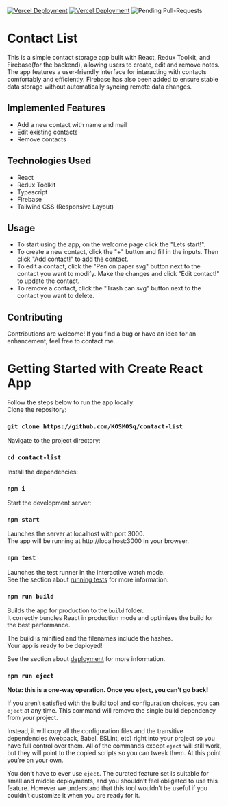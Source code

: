 [![Vercel Deployment](https://img.shields.io/badge/Vercel_Main-Deployed-brightgreen)](https://contact-list-kosmosq.vercel.app/)
[![Vercel Deployment](https://img.shields.io/badge/Vercel_Dev-Deployed-brightgreen)]([https://contact-list-kosmosq.vercel.app/](https://contact-list-git-dev-kosmosq.vercel.app/))
![Pending Pull-Requests](https://img.shields.io/github/issues-pr/KOSMOSq/contact-list)

# Contact List

This is a simple contact storage app built with React, Redux Toolkit, and Firebase(for the backend), allowing users to create, edit and remove notes. The app features a user-friendly interface for interacting with contacts comfortably and efficiently. Firebase has also been added to ensure stable data storage without automatically syncing remote data changes.

## Implemented Features

-   Add a new contact with name and mail
-   Edit existing contacts
-   Remove contacts

## Technologies Used

-   React
-   Redux Toolkit
-   Typescript
-   Firebase
-   Tailwind CSS (Responsive Layout)

## Usage
-   To start using the app, on the welcome page click the "Lets start!".
-   To create a new contact, click the "+" button and fill in the inputs. Then click "Add contact!" to add the contact.
-   To edit a contact, click the "Pen on paper svg" button next to the contact you want to modify. Make the changes and click "Edit contact!" to update the contact.
-   To remove a contact, click the "Trash can svg" button next to the contact you want to delete.

## Contributing

Contributions are welcome! If you find a bug or have an idea for an enhancement, feel free to contact me.

# Getting Started with Create React App

Follow the steps below to run the app locally:\
Clone the repository:
### `git clone https://github.com/KOSMOSq/contact-list`

Navigate to the project directory:
### `cd contact-list`

Install the dependencies:
### `npm i`

Start the development server:
### `npm start`
Launches the server at localhost with port 3000.\
The app will be running at http://localhost:3000 in your browser.

### `npm test`

Launches the test runner in the interactive watch mode.\
See the section about [running tests](https://facebook.github.io/create-react-app/docs/running-tests) for more information.

### `npm run build`

Builds the app for production to the `build` folder.\
It correctly bundles React in production mode and optimizes the build for the best performance.

The build is minified and the filenames include the hashes.\
Your app is ready to be deployed!

See the section about [deployment](https://facebook.github.io/create-react-app/docs/deployment) for more information.

### `npm run eject`

**Note: this is a one-way operation. Once you `eject`, you can’t go back!**

If you aren’t satisfied with the build tool and configuration choices, you can `eject` at any time. This command will remove the single build dependency from your project.

Instead, it will copy all the configuration files and the transitive dependencies (webpack, Babel, ESLint, etc) right into your project so you have full control over them. All of the commands except `eject` will still work, but they will point to the copied scripts so you can tweak them. At this point you’re on your own.

You don’t have to ever use `eject`. The curated feature set is suitable for small and middle deployments, and you shouldn’t feel obligated to use this feature. However we understand that this tool wouldn’t be useful if you couldn’t customize it when you are ready for it.

